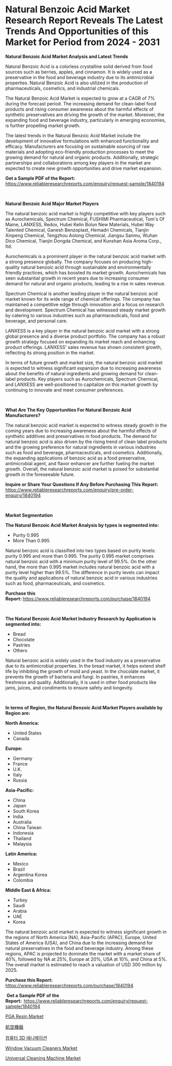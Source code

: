 <p><h1>Natural Benzoic Acid Market Research Report Reveals The Latest Trends And Opportunities of this Market for Period from 2024 - 2031</h1></p><p><strong>Natural Benzoic Acid Market Analysis and Latest Trends</strong></p>
<p><p>Natural Benzoic Acid is a colorless crystalline solid derived from food sources such as berries, apples, and cinnamon. It is widely used as a preservative in the food and beverage industry due to its antimicrobial properties. Natural Benzoic Acid is also utilized in the production of pharmaceuticals, cosmetics, and industrial chemicals.</p><p>The Natural Benzoic Acid Market is expected to grow at a CAGR of 7% during the forecast period. The increasing demand for clean-label food products and rising consumer awareness about the harmful effects of synthetic preservatives are driving the growth of the market. Moreover, the expanding food and beverage industry, particularly in emerging economies, is further propelling market growth.</p><p>The latest trends in the Natural Benzoic Acid Market include the development of innovative formulations with enhanced functionality and efficacy. Manufacturers are focusing on sustainable sourcing of raw materials and adopting eco-friendly production processes to meet the growing demand for natural and organic products. Additionally, strategic partnerships and collaborations among key players in the market are expected to create new growth opportunities and drive market expansion.</p></p>
<p><strong>Get a Sample PDF of the Report:&nbsp;</strong> <a href="https://www.reliableresearchreports.com/enquiry/request-sample/1840194">https://www.reliableresearchreports.com/enquiry/request-sample/1840194</a></p>
<p>&nbsp;</p>
<p><strong>Natural Benzoic Acid Major Market Players</strong></p>
<p><p>The natural benzoic acid market is highly competitive with key players such as Aurochemicals, Spectrum Chemical, FUSHIMI Pharmaceutical, Tom's Of Maine, LANXESS, Redox, Hubei Kelin Bolun New Materials, Hubei Way Talented Chemical, Ganesh Benzoplast, Hemadri Chemicals, Tianjin Xinpeng Chemical, Tengzhou Aolong Chemical, Jiangsu Sanmu, Wuhan Dico Chemical, Tianjin Dongda Chemical, and Kunshan Asia Aroma Corp., ltd.</p><p>Aurochemicals is a prominent player in the natural benzoic acid market with a strong presence globally. The company focuses on producing high-quality natural benzoic acid through sustainable and environmentally friendly practices, which has boosted its market growth. Aurochemicals has seen substantial growth in recent years due to increasing consumer demand for natural and organic products, leading to a rise in sales revenue.</p><p>Spectrum Chemical is another leading player in the natural benzoic acid market known for its wide range of chemical offerings. The company has maintained a competitive edge through innovation and a focus on research and development. Spectrum Chemical has witnessed steady market growth by catering to various industries such as pharmaceuticals, food and beverage, and personal care.</p><p>LANXESS is a key player in the natural benzoic acid market with a strong global presence and a diverse product portfolio. The company has a robust growth strategy focused on expanding its market reach and enhancing product offerings. LANXESS' sales revenue has shown consistent growth, reflecting its strong position in the market.</p><p>In terms of future growth and market size, the natural benzoic acid market is expected to witness significant expansion due to increasing awareness about the benefits of natural ingredients and growing demand for clean-label products. Key players such as Aurochemicals, Spectrum Chemical, and LANXESS are well-positioned to capitalize on this market growth by continuing to innovate and meet consumer preferences.</p></p>
<p>&nbsp;</p>
<p><strong>What Are The Key Opportunities For Natural Benzoic Acid Manufacturers?</strong></p>
<p><p>The natural benzoic acid market is expected to witness steady growth in the coming years due to increasing awareness about the harmful effects of synthetic additives and preservatives in food products. The demand for natural benzoic acid is also driven by the rising trend of clean label products and the growing preference for natural ingredients in various industries such as food and beverage, pharmaceuticals, and cosmetics. Additionally, the expanding applications of benzoic acid as a food preservative, antimicrobial agent, and flavor enhancer are further fueling the market growth. Overall, the natural benzoic acid market is poised for substantial growth in the foreseeable future.</p></p>
<p><strong>Inquire or Share Your Questions If Any Before Purchasing This Report:</strong> <a href="https://www.reliableresearchreports.com/enquiry/pre-order-enquiry/1840194">https://www.reliableresearchreports.com/enquiry/pre-order-enquiry/1840194</a></p>
<p>&nbsp;</p>
<p><strong>Market Segmentation</strong></p>
<p><strong>The Natural Benzoic Acid Market Analysis by types is segmented into:</strong></p>
<p><ul><li>Purity 0.995</li><li>More Than 0.995</li></ul></p>
<p><p>Natural benzoic acid is classified into two types based on purity levels: purity 0.995 and more than 0.995. The purity 0.995 market comprises natural benzoic acid with a minimum purity level of 99.5%. On the other hand, the more than 0.995 market includes natural benzoic acid with a purity level higher than 99.5%. The difference in purity levels can impact the quality and applications of natural benzoic acid in various industries such as food, pharmaceuticals, and cosmetics.</p></p>
<p><strong>Purchase this Report:&nbsp;</strong><a href="https://www.reliableresearchreports.com/purchase/1840194">https://www.reliableresearchreports.com/purchase/1840194</a></p>
<p>&nbsp;</p>
<p><strong>The Natural Benzoic Acid Market Industry Research by Application is segmented into:</strong></p>
<p><ul><li>Bread</li><li>Chocolate</li><li>Pastries</li><li>Others</li></ul></p>
<p><p>Natural benzoic acid is widely used in the food industry as a preservative due to its antimicrobial properties. In the bread market, it helps extend shelf life by inhibiting the growth of mold and yeast. In the chocolate market, it prevents the growth of bacteria and fungi. In pastries, it enhances freshness and quality. Additionally, it is used in other food products like jams, juices, and condiments to ensure safety and longevity.</p></p>
<p>&nbsp;</p>
<p><strong>In terms of Region, the Natural Benzoic Acid Market Players available by Region are:</strong></p>
<p>
    <p> <strong> North America: </strong>
        <ul>
            <li>United States</li>
            <li>Canada</li>
        </ul>
        </p> 
    <p> <strong> Europe: </strong>
        <ul>
            <li>Germany</li>
            <li>France</li>
            <li>U.K.</li>
            <li>Italy</li>
            <li>Russia</li>
        </ul>
        </p> 
    <p> <strong> Asia-Pacific: </strong>
        <ul>
            <li>China</li>
            <li>Japan</li>
            <li>South Korea</li>
            <li>India</li>
            <li>Australia</li>
            <li>China Taiwan</li>
            <li>Indonesia</li>
            <li>Thailand</li>
            <li>Malaysia</li>
        </ul>
        </p> 
    <p> <strong> Latin America: </strong>
        <ul>
            <li>Mexico</li>
            <li>Brazil</li>
            <li>Argentina Korea</li>
            <li>Colombia</li>
        </ul>
        </p> 
    <p> <strong> Middle East & Africa: </strong>
        <ul>
            <li>Turkey</li>
            <li>Saudi</li>
            <li>Arabia</li>
            <li>UAE</li>
            <li>Korea</li>
        </ul>
    </p>
    </p>
<p><p>The natural benzoic acid market is expected to witness significant growth in the regions of North America (NA), Asia-Pacific (APAC), Europe, United States of America (USA), and China due to the increasing demand for natural preservatives in the food and beverage industry. Among these regions, APAC is projected to dominate the market with a market share of 40%, followed by NA at 25%, Europe at 20%, USA at 10%, and China at 5%. The overall market is estimated to reach a valuation of USD 300 million by 2025.</p></p>
<p><strong>Purchase this Report: </strong><a href="https://www.reliableresearchreports.com/purchase/1840194">https://www.reliableresearchreports.com/purchase/1840194</a></p>
<p>&nbsp;<strong>Get a Sample PDF of the Report:&nbsp;&nbsp;</strong><a href="https://www.reliableresearchreports.com/enquiry/request-sample/1840194">https://www.reliableresearchreports.com/enquiry/request-sample/1840194</a></p>
<p><strong></strong></p>
<p><p><a href="https://github.com/okotobwrhuteie/Market-Research-Report-List-1/blob/main/pga-resin-market.md">PGA Resin Market</a></p><p><a href="https://github.com/ycmtqqhvk3273/Market-Research-Report-List-1/blob/main/2683762193923.md">航空機器</a></p><p><a href="https://github.com/lkwggful07722/Market-Research-Report-List-1/blob/main/2125336193617.md">컴퓨터 3D 애니메이션</a></p><p><a href="https://issuu.com/reportprime-2/docs/window-vacuum-cleaners-market-size-2030.pptx">Window Vacuum Cleaners Market</a></p><p><a href="https://issuu.com/reportprime-2/docs/universal-cleaning-machine-market-size-2030.pptx">Universal Cleaning Machine Market</a></p></p>